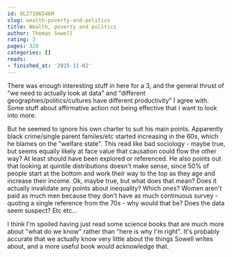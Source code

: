```yaml
---
id: OL27186546M
slug: wealth-poverty-and-politics
title: Wealth, poverty and politics
author: Thomas Sowell
rating: 3
pages: 328
categories: []
reads:
- finished_at: '2015-11-02'
---
```

There was enough interesting stuff in here for a 3, and the general thrust of "we need to actually look at data" and "different geographies/politics/cultures have different productivity" I agree with. Some stuff about affirmative action not being effective that I want to look into more.

But he seemed to ignore his own charter to suit his main points. Apparently black crime/single parent familes/etc started increasing in the 60s, which he blames on the "welfare state". This read like bad sociology - maybe true, but seems equally likely at face value that causation could flow the other way? At least should have been explored or referenced. He also points out that looking at quintile distributions doesn't make sense, since 50% of people start at the bottom and work their way to the top as they age and increase their income. Ok, maybe true, but what does that mean? Does it actually invalidate any points about inequality? Which ones? Women aren't paid as much men because they don't have as much continuous survey - quoting a single reference from the 70s - why would that be? Does the data seem suspect? Etc etc...

I think I'm spoiled having just read some science books that are much more about "what do we know" rather than "here is why I'm right". It's probably accurate that we actually know very little about the things Sowell writes about, and a more useful book would acknowledge that.
